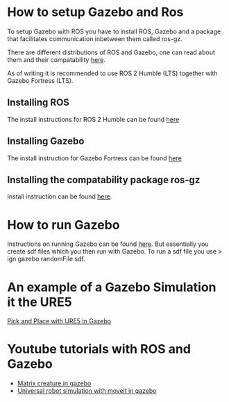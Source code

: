 # How to setup Gazebo and Ros

To setup Gazebo with ROS you have to install ROS, Gazebo and a package that facilitates communication inbetween them called ros-gz.

There are different distributions of ROS and Gazebo, one can read about them and their compatability [here](https://gazebosim.org/docs/latest/ros_installation).

As of writing it is recommended to use ROS 2 Humble (LTS) together with Gazebo Fortress (LTS).


## Installing ROS


The install instructions for ROS 2 Humble can be found [here](https://docs.ros.org/en/humble/Installation/Ubuntu-Install-Debians.html)

## Installing Gazebo

The install instruction for Gazebo Fortress can be found [here](https://gazebosim.org/docs)

## Installing the compatability package ros-gz

Install instruction can be found [here](https://gazebosim.org/docs/latest/ros_installation).


# How to run Gazebo

Instructions on running Gazebo can be found [here](https://gazebosim.org/docs/all/getstarted). But essentially you create sdf files which you then run with Gazebo.
To run a sdf file you use > ign gazebo randomFile.sdf.

# An example of a Gazebo Simulation it the URE5

[Pick and Place with URE5 in Gazebo](https://github.com/lihuang3/ur5_ROS-Gazebo)

# Youtube tutorials with ROS and Gazebo

- [Matrix creature in gazebo](https://www.youtube.com/watch?v=ayp87SjrwPc&ab_channel=SwagatKumar)
- [Universal robot simulation with moveit in gazebo](https://www.youtube.com/watch?v=ayp87SjrwPc&ab_channel=SwagatKumar)
